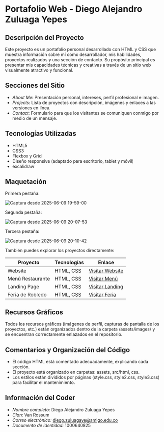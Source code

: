 # Portafolio Web - Diego Alejandro Zuluaga Yepes

## Descripción del Proyecto

Este proyecto es un portafolio personal desarrollado con HTML y CSS que muestra información sobre mí como desarrollador, mis habilidades, proyectos realizados y una sección de contacto. Su propósito principal es presentar mis capacidades técnicas y creativas a través de un sitio web visualmente atractivo y funcional.

## Secciones del Sitio

- *About Me*: Presentación personal, intereses, perfil profesional e imagen.
- *Projects*: Lista de proyectos con descripción, imágenes y enlaces a las versiones en línea.
- *Contact*: Formulario para que los visitantes se comuniquen conmigo por medio de un mensaje.

## Tecnologías Utilizadas

- HTML5
- CSS3
- Flexbox y Grid
- Diseño responsive (adaptado para escritorio, tablet y móvil)
- excalidraw

## Maquetación

Primera pestaña:

![Captura desde 2025-06-09 19-59-00](https://github.com/user-attachments/assets/329c56c9-7d5d-4e85-ae33-d396e116e77d)

Segunda pestaña:

![Captura desde 2025-06-09 20-07-53](https://github.com/user-attachments/assets/76a0b340-7cda-4dea-bb05-61bc19e90417)

Tercera pestaña:

![Captura desde 2025-06-09 20-10-42](https://github.com/user-attachments/assets/7bdfadae-e577-462b-847c-ab995930c3d2)


También puedes explorar los proyectos directamente:

| Proyecto            | Tecnologías | Enlace                                                              |
|---------------------|-------------|---------------------------------------------------------------------|
| Website             | HTML, CSS   | [Visitar Website](https://alejo11102001.github.io/website/)        |
| Menú Restaurante    | HTML, CSS   | [Visitar Menú](https://alejo11102001.github.io/page_restaurant/)   |
| Landing Page        | HTML, CSS   | [Visitar Landing](https://alejo11102001.github.io/landing_page/)   |
| Feria de Robledo    | HTML, CSS   | [Visitar Feria](https://alejo11102001.github.io/feria_barrio/)     |

## Recursos Gráficos

Todos los recursos gráficos (imágenes de perfil, capturas de pantalla de los proyectos, etc.) están organizados dentro de la carpeta /assets/images/ y se encuentran correctamente enlazados en el repositorio.

## Comentarios y Organización del Código

- El código HTML está comentado adecuadamente, explicando cada sección.
- El proyecto está organizado en carpetas: assets, src/html, css.
- Los estilos están divididos por páginas (style.css, style2.css, style3.css) para facilitar el mantenimiento.

## Información del Coder

- *Nombre completo:* Diego Alejandro Zuluaga Yepes  
- *Clan:* Van Rossum  
- *Correo electrónico:* diego.zuluagaye@amigo.edu.co  
- *Documento de identidad:* 1000640825
